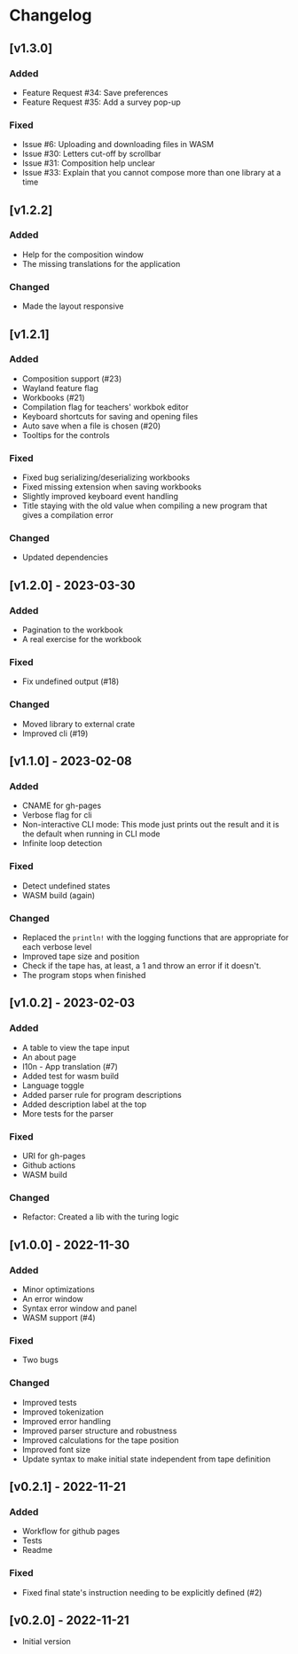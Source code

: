 # Changelog

## [v1.3.0]

### Added
- Feature Request #34: Save preferences
- Feature Request #35: Add a survey pop-up

### Fixed
- Issue #6: Uploading and downloading files in WASM
- Issue #30: Letters cut-off by scrollbar
- Issue #31: Composition help unclear
- Issue #33: Explain that you cannot compose more than one library at a time

## [v1.2.2]
### Added
- Help for the composition window
- The missing translations for the application

### Changed
- Made the layout responsive

## [v1.2.1]
### Added
- Composition support (#23)
- Wayland feature flag
- Workbooks (#21)
- Compilation flag for teachers' workbok editor
- Keyboard shortcuts for saving and opening files
- Auto save when a file is chosen (#20)
- Tooltips for the controls

### Fixed
- Fixed bug serializing/deserializing workbooks
- Fixed missing extension when saving workbooks
- Slightly improved keyboard event handling
- Title staying with the old value when compiling a new program that gives a compilation error

### Changed
- Updated dependencies

## [v1.2.0] - 2023-03-30
### Added
- Pagination to the workbook
- A real exercise for the workbook

### Fixed
- Fix undefined output (#18)

### Changed
- Moved library to external crate
- Improved cli (#19)

## [v1.1.0] - 2023-02-08
### Added
- CNAME for gh-pages
- Verbose flag for cli
- Non-interactive CLI mode: This mode just prints out the result and it is the default when running in CLI mode
- Infinite loop detection

### Fixed
- Detect undefined states
- WASM build (again)

### Changed 
- Replaced the `println!` with the logging functions that are appropriate for each verbose level
- Improved tape size and position
- Check if the tape has, at least, a 1 and throw an error if it doesn't.
- The program stops when finished

## [v1.0.2] - 2023-02-03
### Added
- A table to view the tape input
- An about page
- I10n - App translation (#7)
- Added test for wasm build
- Language toggle
- Added parser rule for program descriptions
- Added description label at the top
- More tests for the parser

### Fixed
- URI for gh-pages
- Github actions
- WASM build

### Changed
- Refactor: Created a lib with the turing logic

## [v1.0.0] - 2022-11-30
### Added
- Minor optimizations
- An error window
- Syntax error window and panel
- WASM support (#4)

### Fixed
- Two bugs

### Changed
- Improved tests
- Improved tokenization
- Improved error handling
- Improved parser structure and robustness
- Improved calculations for the tape position
- Improved font size
- Update syntax to make initial state independent from tape definition

## [v0.2.1] - 2022-11-21
### Added
- Workflow for github pages
- Tests
- Readme

### Fixed
- Fixed final state's instruction needing to be explicitly defined (#2)

## [v0.2.0] - 2022-11-21
- Initial version
